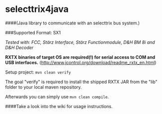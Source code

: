selecttrix4java
===============

####(Java library to communicate with an selecttrix bus system.)

###Supported Format: SX1

*Tested with: FCC, Stärz Interface, Stärz Functionmodule, D&H BM 8i and D&H Decoder*

**RXTX binaries of target OS are required(!) for serial access to COM and USB interfaces.**
(http://www.jcontrol.org/download/readme_rxtx_en.html)

Setup project: ```mvn clean verify```

The goal "verify" is required to install the shipped RXTX JAR from the "lib" folder to your local maven repository.

Afterwards you can simply use ```mvn clean compile```.

####Take a look into the wiki for usage instructions.